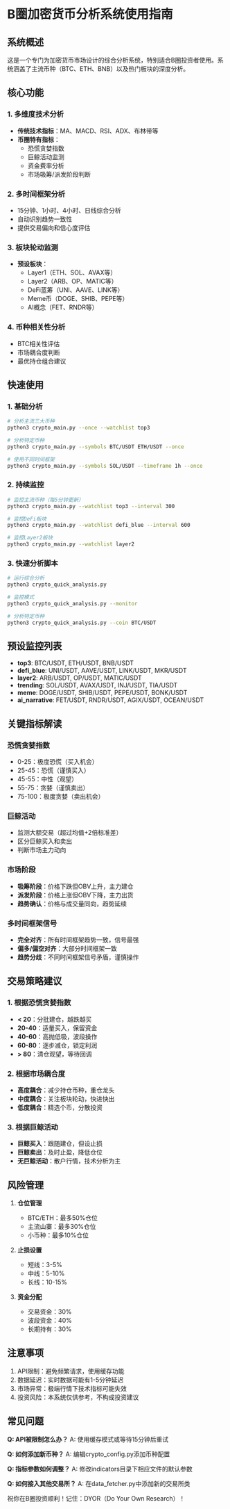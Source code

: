 # B圈加密货币分析系统使用指南

## 系统概述

这是一个专门为加密货币市场设计的综合分析系统，特别适合B圈投资者使用。系统涵盖了主流币种（BTC、ETH、BNB）以及热门板块的深度分析。

## 核心功能

### 1. 多维度技术分析
- **传统技术指标**：MA、MACD、RSI、ADX、布林带等
- **币圈特有指标**：
  - 恐慌贪婪指数
  - 巨鲸活动监测
  - 资金费率分析
  - 市场吸筹/派发阶段判断

### 2. 多时间框架分析
- 15分钟、1小时、4小时、日线综合分析
- 自动识别趋势一致性
- 提供交易偏向和信心度评估

### 3. 板块轮动监测
- **预设板块**：
  - Layer1（ETH、SOL、AVAX等）
  - Layer2（ARB、OP、MATIC等）
  - DeFi蓝筹（UNI、AAVE、LINK等）
  - Meme币（DOGE、SHIB、PEPE等）
  - AI概念（FET、RNDR等）

### 4. 币种相关性分析
- BTC相关性评估
- 市场耦合度判断
- 最优持仓组合建议

## 快速使用

### 1. 基础分析
```bash
# 分析主流三大币种
python3 crypto_main.py --once --watchlist top3

# 分析特定币种
python3 crypto_main.py --symbols BTC/USDT ETH/USDT --once

# 使用不同时间框架
python3 crypto_main.py --symbols SOL/USDT --timeframe 1h --once
```

### 2. 持续监控
```bash
# 监控主流币种（每5分钟更新）
python3 crypto_main.py --watchlist top3 --interval 300

# 监控DeFi板块
python3 crypto_main.py --watchlist defi_blue --interval 600

# 监控Layer2板块
python3 crypto_main.py --watchlist layer2
```

### 3. 快速分析脚本
```bash
# 运行综合分析
python3 crypto_quick_analysis.py

# 监控模式
python3 crypto_quick_analysis.py --monitor

# 分析特定币种
python3 crypto_quick_analysis.py --coin BTC/USDT
```

## 预设监控列表

- **top3**: BTC/USDT, ETH/USDT, BNB/USDT
- **defi_blue**: UNI/USDT, AAVE/USDT, LINK/USDT, MKR/USDT
- **layer2**: ARB/USDT, OP/USDT, MATIC/USDT
- **trending**: SOL/USDT, AVAX/USDT, INJ/USDT, TIA/USDT
- **meme**: DOGE/USDT, SHIB/USDT, PEPE/USDT, BONK/USDT
- **ai_narrative**: FET/USDT, RNDR/USDT, AGIX/USDT, OCEAN/USDT

## 关键指标解读

### 恐慌贪婪指数
- 0-25：极度恐慌（买入机会）
- 25-45：恐慌（谨慎买入）
- 45-55：中性（观望）
- 55-75：贪婪（谨慎卖出）
- 75-100：极度贪婪（卖出机会）

### 巨鲸活动
- 监测大额交易（超过均值+2倍标准差）
- 区分巨鲸买入和卖出
- 判断市场主力动向

### 市场阶段
- **吸筹阶段**：价格下跌但OBV上升，主力建仓
- **派发阶段**：价格上涨但OBV下降，主力出货
- **趋势确认**：价格与成交量同向，趋势延续

### 多时间框架信号
- **完全对齐**：所有时间框架趋势一致，信号最强
- **偏多/偏空对齐**：大部分时间框架一致
- **趋势分歧**：不同时间框架信号矛盾，谨慎操作

## 交易策略建议

### 1. 根据恐慌贪婪指数
- **< 20**：分批建仓，越跌越买
- **20-40**：适量买入，保留资金
- **40-60**：高抛低吸，波段操作
- **60-80**：逐步减仓，锁定利润
- **> 80**：清仓观望，等待回调

### 2. 根据市场耦合度
- **高度耦合**：减少持仓币种，重仓龙头
- **中度耦合**：关注板块轮动，快进快出
- **低度耦合**：精选个币，分散投资

### 3. 根据巨鲸活动
- **巨鲸买入**：跟随建仓，但设止损
- **巨鲸卖出**：及时止盈，降低仓位
- **无巨鲸活动**：散户行情，技术分析为主

## 风险管理

1. **仓位管理**
   - BTC/ETH：最多50%仓位
   - 主流山寨：最多30%仓位
   - 小币种：最多10%仓位

2. **止损设置**
   - 短线：3-5%
   - 中线：5-10%
   - 长线：10-15%

3. **资金分配**
   - 交易资金：30%
   - 波段资金：40%
   - 长期持有：30%

## 注意事项

1. API限制：避免频繁请求，使用缓存功能
2. 数据延迟：实时数据可能有1-5分钟延迟
3. 市场异常：极端行情下技术指标可能失效
4. 投资风险：本系统仅供参考，不构成投资建议

## 常见问题

**Q: API被限制怎么办？**
A: 使用缓存模式或等待15分钟后重试

**Q: 如何添加新币种？**
A: 编辑crypto_config.py添加币种配置

**Q: 指标参数如何调整？**
A: 修改indicators目录下相应文件的默认参数

**Q: 如何接入其他交易所？**
A: 在data_fetcher.py中添加新的交易所类

祝你在B圈投资顺利！记住：DYOR（Do Your Own Research）！